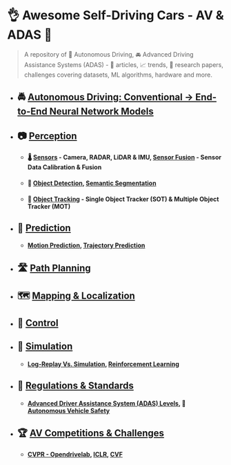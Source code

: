 # :ok_hand: Awesome Self-Driving Cars - AV & ADAS :car:

> A repository of :car: Autonomous Driving, :oncoming_automobile: Advanced Driving Assistance Systems (ADAS) -  :open_book: articles, :chart_with_upwards_trend: trends, :scroll: research papers, challenges covering datasets, ML algorithms, hardware and more.

- ## :oncoming_police_car: [Autonomous Driving: Conventional -> End-to-End Neural Network Models](docs/conventional-vs-e2e-model.md)
- ## :camera: [Perception](docs/perception.md)
  - #### :thermometer: [Sensors](docs/sensors.md) - Camera, RADAR, LiDAR & IMU, [Sensor Fusion](docs/sensor-fusion.md) - Sensor Data Calibration & Fusion
  - #### :vertical_traffic_light: [Object Detection](docs/perception.md), [Semantic Segmentation](docs/perception.md)
  - #### :minibus: [Object Tracking](docs/perception.md#object-tracking) - Single Object Tracker (SOT) & Multiple Object Tracker (MOT)
- ## :blue_car: [Prediction](docs/prediction.md)
  - #### [Motion Prediction](), [Trajectory Prediction]()
- ## :motorway: [Path Planning](docs/docs/planning.md)
- ## :world_map: [Mapping & Localization](docs/mapping.md)
- ## :compass: [Control](control.md)
- ## :city_sunset: [Simulation](docs/simulation.md)
  - #### [Log-Replay Vs. Simulation](), [Reinforcement Learning](docs/reinforcement-learning.md)
- ## :medal_sports: [Regulations & Standards](docs/regulations.md)
  - #### [Advanced Driver Assistance System (ADAS) Levels](docs/competitions.md), :safety_vest: [Autonomous Vehicle Safety](docs/competitions.md)
- ## :trophy: [AV Competitions & Challenges](docs/competitons.md)
  - #### [CVPR - Opendrivelab](https://opendrivelab.com/challenge2024/), [ICLR](https://iclr.cc/), [CVF](https://www.thecvf.com)
